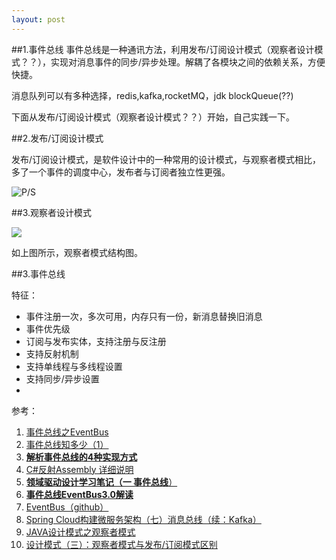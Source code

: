 ```yaml
---
layout: post
---
```


##1.事件总线
事件总线是一种通讯方法，利用发布/订阅设计模式（观察者设计模式？？），实现对消息事件的同步/异步处理。解耦了各模块之间的依赖关系，方便快捷。

消息队列可以有多种选择，redis,kafka,rocketMQ，jdk blockQueue(??)

下面从发布/订阅设计模式（观察者设计模式？？）开始，自己实践一下。


##2.发布/订阅设计模式

发布/订阅设计模式，是软件设计中的一种常用的设计模式，与观察者模式相比，多了一个事件的调度中心，发布者与订阅者独立性更强。

![P/S]({{site.url}}/assets/2018-04-04/eventbus.png)

##3.观察者设计模式

![](https://images2017.cnblogs.com/blog/1272523/201711/1272523-20171113100406343-149515793.png)

如上图所示，观察者模式结构图。


##3.事件总线

特征：

+ 事件注册一次，多次可用，内存只有一份，新消息替换旧消息
+ 事件优先级
+ 订阅与发布实体，支持注册与反注册
+ 支持反射机制
+ 支持单线程与多线程设置
+ 支持同步/异步设置
+ 


参考：

1. [事件总线之EventBus](https://blog.csdn.net/ccg_201216323/article/details/53914119)
2. [事件总线知多少（1）](https://www.cnblogs.com/sheng-jie/p/6970091.html)
3. [**解析事件总线的4种实现方式**](http://baijiahao.baidu.com/s?id=1575252393729457&wfr=spider&for=pc)
4. [C#反射Assembly 详细说明](https://blog.csdn.net/lyncai/article/details/8621880)
5. [**领域驱动设计学习笔记（一 事件总线**）](https://www.cnblogs.com/cainiaoguoshi/p/4696965.html)
6. [**事件总线EventBus3.0解读**](https://blog.csdn.net/qq_27219939/article/details/78292206)
7. [EventBus（github）](https://github.com/FangDongzhang/EventBus)
8. [Spring Cloud构建微服务架构（七）消息总线（续：Kafka）](https://blog.csdn.net/DERRANTCM/article/details/73368538)
9. [JAVA设计模式之观察者模式](https://www.cnblogs.com/luohanguo/p/7825656.html)
10. [设计模式（三）：观察者模式与发布/订阅模式区别](https://www.cnblogs.com/lovesong/p/5272752.html)
